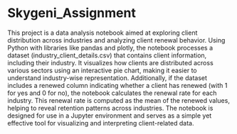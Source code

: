 # Skygeni_Assignment
This project is a data analysis notebook aimed at exploring client distribution across industries and analyzing client renewal behavior. Using Python with libraries like pandas and plotly, the notebook processes a dataset (industry_client_details.csv) that contains client information, including their industry. It visualizes how clients are distributed across various sectors using an interactive pie chart, making it easier to understand industry-wise representation. Additionally, if the dataset includes a renewed column indicating whether a client has renewed (with 1 for yes and 0 for no), the notebook calculates the renewal rate for each industry. This renewal rate is computed as the mean of the renewed values, helping to reveal retention patterns across industries. The notebook is designed for use in a Jupyter environment and serves as a simple yet effective tool for visualizing and interpreting client-related data.
